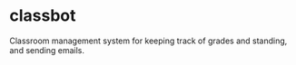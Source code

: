 classbot
========

Classroom management system for keeping track of grades and standing, and sending emails.
